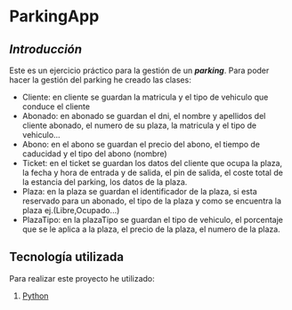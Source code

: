 # ParkingApp

## ***Introducción***

Este es un ejercicio práctico para la gestión de un ***parking***. Para poder hacer la gestión del parking he creado las clases:

- Cliente: en cliente se guardan la matricula y el tipo de vehiculo que conduce el cliente
- Abonado: en abonado se guardan el dni, el nombre y apellidos del cliente abonado, el numero de su plaza, la matricula y el tipo de vehiculo...
- Abono: en el abono se guardan el precio del abono, el tiempo de caducidad y el tipo del abono (nombre)
- Ticket: en el ticket se guardan los datos del cliente que ocupa la plaza, la fecha y hora de entrada y de salida, el pin de salida, el coste total de la estancia del parking, los datos de la plaza.
- Plaza: en la plaza se guardan el identificador de la plaza, si esta reservado para un abonado, el tipo de la plaza y como se encuentra la plaza ej.(Libre,Ocupado...)
- PlazaTipo: en la plazaTipo se guardan el tipo de vehiculo, el porcentaje que se le aplica a la plaza, el precio de la plaza, el numero de la plaza.



## **Tecnología utilizada**

Para realizar este proyecto he utilizado:

1. [Python](https://python.org/)


